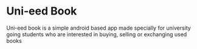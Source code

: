 # Uni-eed Book
Uni-eed book is a simple android based app made specially for university going students who are interested in buying, selling or exchanging used books 
